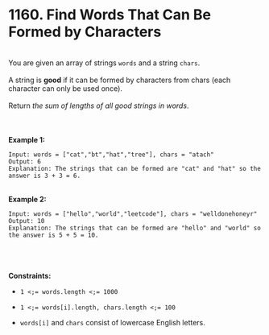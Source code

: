 # 1160. Find Words That Can Be Formed by Characters

<br />You are given an array of strings `words` and a string `chars`.<br />
<br />A string is **good** if it can be formed by characters from chars (each character can only be used once).<br />
<br />Return <em>the sum of lengths of all good strings in words</em>.<br />
<br /> <br />
<br />**Example 1:**<br />
```
Input: words = ["cat","bt","hat","tree"], chars = "atach"
Output: 6
Explanation: The strings that can be formed are "cat" and "hat" so the answer is 3 + 3 = 6.
```
<br />**Example 2:**<br />
```
Input: words = ["hello","world","leetcode"], chars = "welldonehoneyr"
Output: 10
Explanation: The strings that can be formed are "hello" and "world" so the answer is 5 + 5 = 10.
```
<br /> <br />
<br />**Constraints:**<br />

* `1 <;= words.length <;= 1000`

* `1 <;= words[i].length, chars.length <;= 100`

* `words[i]` and `chars` consist of lowercase English letters.